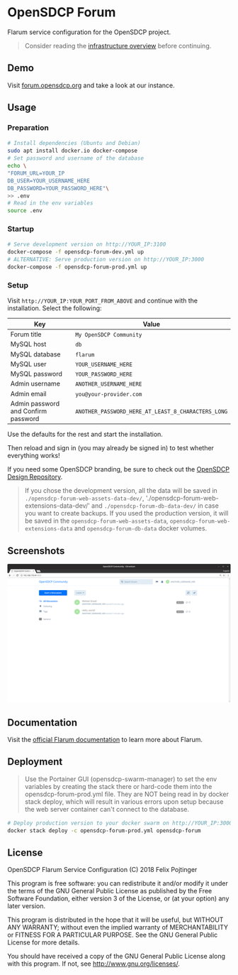 # OpenSDCP Forum

Flarum service configuration for the OpenSDCP project.

> Consider reading the [infrastructure overview](https://github.com/opensdcp/opensdcp-infrastructure#overview) before continuing.

## Demo

Visit [forum.opensdcp.org](https://forum.opensdcp.org/) and take a look at our instance.

## Usage

### Preparation

```bash
# Install dependencies (Ubuntu and Debian)
sudo apt install docker.io docker-compose
# Set password and username of the database
echo \
"FORUM_URL=YOUR_IP
DB_USER=YOUR_USERNAME_HERE
DB_PASSWORD=YOUR_PASSWORD_HERE"\
>> .env
# Read in the env variables
source .env
```

### Startup

```bash
# Serve development version on http://YOUR_IP:3100
docker-compose -f opensdcp-forum-dev.yml up
# ALTERNATIVE: Serve production version on http://YOUR_IP:3000
docker-compose -f opensdcp-forum-prod.yml up
```

### Setup

Visit `http://YOUR_IP:YOUR_PORT_FROM_ABOVE` and continue with the installation. Select the following:

| Key                                 | Value                                              |
| ----------------------------------- | -------------------------------------------------- |
| Forum title                         | `My OpenSDCP Community`                            |
| MySQL host                          | `db`                                               |
| MySQL database                      | `flarum`                                           |
| MySQL user                          | `YOUR_USERNAME_HERE`                               |
| MySQL password                      | `YOUR_PASSWORD_HERE`                               |
| Admin username                      | `ANOTHER_USERNAME_HERE`                            |
| Admin email                         | `you@your-provider.com`                            |
| Admin password and Confirm password | `ANOTHER_PASSWORD_HERE_AT_LEAST_8_CHARACTERS_LONG` |

Use the defaults for the rest and start the installation.

Then reload and sign in (you may already be signed in) to test whether everything works!

If you need some OpenSDCP branding, be sure to check out the [OpenSDCP Design Repository](https://github.com/opensdcp/opensdcp-design).

> If you chose the development version, all the data will be saved in `./opensdcp-forum-web-assets-data-dev/`, './opensdcp-forum-web-extensions-data-dev/' and `./opensdcp-forum-db-data-dev/` in case you want to create backups. If you used the production version, it will be saved in the `opensdcp-forum-web-assets-data`, `opensdcp-forum-web-extensions-data` and `opensdcp-forum-db-data` docker volumes.

## Screenshots

![Start page in Flarum instance](screenshots/startpage.png)

## Documentation

Visit the [official Flarum documentation](http://flarum.org/docs/) to learn more about Flarum.

## Deployment

> Use the Portainer GUI (opensdcp-swarm-manager) to set the env variables by creating the stack there or hard-code them into the opensdcp-forum-prod.yml file. They are NOT being read in by docker stack deploy, which will result in various errors upon setup because the web server container can't connect to the database.

```bash
# Deploy production version to your docker swarm on http://YOUR_IP:3000
docker stack deploy -c opensdcp-forum-prod.yml opensdcp-forum
```

## License

OpenSDCP Flarum Service Configuration (C) 2018 Felix Pojtinger

This program is free software: you can redistribute it and/or modify
it under the terms of the GNU General Public License as published by
the Free Software Foundation, either version 3 of the License, or
(at your option) any later version.

This program is distributed in the hope that it will be useful,
but WITHOUT ANY WARRANTY; without even the implied warranty of
MERCHANTABILITY or FITNESS FOR A PARTICULAR PURPOSE. See the
GNU General Public License for more details.

You should have received a copy of the GNU General Public License
along with this program. If not, see <http://www.gnu.org/licenses/>.
